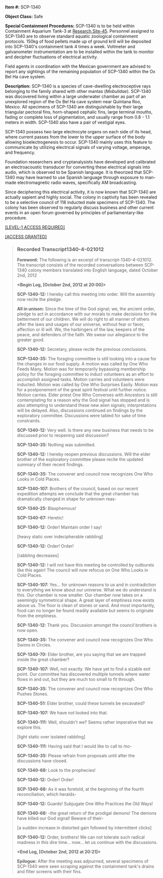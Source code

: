 **Item #:** SCP-1340

**Object Class:** Safe

**Special Containment Procedures:** SCP-1340 is to be held within Containment Aquarium Tank-3 at [Research Site-45](/secure-facility-dossier-research-site-45). Personnel assigned to SCP-1340 are to observe standard aquatic zoological containment protocols. 150kg of food pellets made up of ground krill will be deposited into SCP-1340's containment tank 4 times a week. Voltmeter and galvanometer instrumentation are to be installed within the tank to monitor and decipher fluctuations of electrical activity.

Field agents in coordination with the Mexican government are advised to report any sightings of the remaining population of SCP-1340 within the Ox Bel Ha cave system.

**Description:** SCP-1340 is a species of cave-dwelling electroceptive rays belonging to the family shared with other mantas (_Mobulidae_). SCP-1340 was discovered living within a large underwater chamber as part of an unexplored region of the Ox Bel Ha cave system near Quintana Roo, Mexico. All specimens of SCP-1340 are distinguishable by their large triangular pectoral fins, horn-shaped cephalic fins, large terminal mouths, fading or complete loss of pigmentation, and usually range from 0.8 - 1.1 meters in width. SCP-1340 also have a pair of vestigial eyes.

SCP-1340 possess two large electrocyte organs on each side of its head, where current passes from the lower to the upper surface of the body allowing bioelectrogenesis to occur. SCP-1340 mainly uses this feature to communicate by utilizing electrical signals of varying voltage, amperage, and frequency.

Foundation researchers and cryptanalysists have developed and calibrated an electroacoustic transducer for converting these electrical signals into audio, which is observed to be Spanish language. It is theorized that SCP-1340 may have learned to use Spanish language through exposure to man-made electromagnetic radio waves, specifically AM broadcasting.

Since deciphering this electrical activity, it is now known that SCP-1340 are actually sapient and highly social. The colony in captivity has been revealed to be a selective council of 118 inducted male specimens of SCP-1340. The colony has been observed to regularly discuss business and other current events in an open forum governed by principles of parliamentary-like procedure.

[\[LEVEL-1 ACCESS REQUIRED\]](javascript:;)

[\[ACCESS GRANTED\]](javascript:;)

> ### Recorded Transcript1340-4-021012
> 
> **Foreword:** The following is an excerpt of transcript-1340-4-021012. The transcript consists of the recorded conversations between SCP-1340 colony members translated into English language, dated October 2nd, 2012  
>   
> **<Begin Log, \[October 2nd, 2012 at 20:00\]>**  
>   
> **SCP-1340-12:** I hereby call this meeting into order. Will the assembly now recite the pledge.
> 
> **All in unison:** Since the time of the God signal; we, the ancient order, pledge to act in accordance with our morals to make decisions for the betterment of our children. We will do right to all manner of others after the laws and usages of our universe, without fear or favor, affection or ill will. We, the harbingers of the law, keepers of the peace, and defenders of the faith. We swear our allegiance to the greater good.
> 
> **SCP-1340-12:** Secretary, please recite the previous conclusions.  
>   
> **SCP-1340-35:** The foraging committee is still looking into a cause for the changes in our food supply. A motion was called by One Who Feeds Many. Motion was for temporarily bypassing membership policy for the foraging committee to induct volunteers as an effort to accomplish assigned tasks. Motion carries and volunteers were inducted. Motion was called by One Who Surprises Easily. Motion was for a postponement of the great spirit festival until further notice. Motion carries. Elder priest One Who Converses with Ancestors is still contemplating for a reason why the God signal has stopped and is also attempting to understand these new alien signals; interpretations will be delayed. Also, discussions continued on findings by the exploratory committee. Discussions were tabled for sake of time constraints.  
>   
> **SCP-1340-12:** Very well. Is there any new business that needs to be discussed prior to reopening said discussion?  
>   
> **SCP-1340-35:** Nothing was submitted.
> 
> **SCP-1340-12:** I hereby reopen previous discussions. Will the elder brother of the exploratory committee please recite the updated summary of their recent findings.
> 
> **SCP-1340-35:** The convener and council now recognizes One Who Looks in Cold Places.
> 
> **SCP-1340-107:** Brothers of the council, based on our recent expedition attempts we conclude that the great chamber has dramatically changed in shape for unknown reas-
> 
> **SCP-1340-25:** Blasphemous!
> 
> **SCP-1340-67:** Heretic!
> 
> **SCP-1340-12:** Order! Maintain order I say!
> 
> \[heavy static over indecipherable rabbling\]
> 
> **SCP-1340-12:** Order! Order!
> 
> \[rabbling decreases\]
> 
> **SCP-1340-12:** I will not have this meeting be controlled by outbursts like this again! The council will now refocus on One Who Looks in Cold Places.
> 
> **SCP-1340-107:** Yes… for unknown reasons to us and in contradiction to everything we know about our universe. What we do understand is this. Our chamber is now smaller. Our chamber now takes on a seemingly symmetrical shape. A great layer of emptiness now exists above us. The floor is clean of stones or sand. And most importantly, food can no longer be found readily available but seems to originate from the emptiness.
> 
> **SCP-1340-12:** Thank you. Discussion amongst the council brothers is now open.
> 
> **SCP-1340-35:** The convener and council now recognizes One Who Swims in Circles.
> 
> **SCP-1340-70:** Elder brother, are you saying that we are trapped inside the great chamber?
> 
> **SCP-1340-107:** Well, not exactly. We have yet to find a sizable exit point. Our committee has discovered multiple tunnels where water flows in and out, but they are much too small to fit through.
> 
> **SCP-1340-35:** The convener and council now recognizes One Who Pushes Stones.
> 
> **SCP-1340-51:** Elder brother, could these tunnels be excavated?
> 
> **SCP-1340-107:** We have not looked into that.
> 
> **SCP-1340-111:** Well, shouldn't we? Seems rather imperative that we explore this.
> 
> \[light static over isolated rabbling\]
> 
> **SCP-1340-111:** Having said that I would like to call to mo-
> 
> **SCP-1340-35:** Please refrain from proposals until after the discussions have closed.
> 
> **SCP-1340-68:** Look to the prophecies!
> 
> **SCP-1340-12:** Order! Order!
> 
> **SCP-1340-68:** As it was foretold, at the beginning of the fourth reconciliation, which heralds-
> 
> **SCP-1340-12:** Guards! Subjugate One Who Practices the Old Ways!
> 
> **SCP-1340-68:** -the great return of the prodigal demons! The demons have killed our God signal! Beware of their-
> 
> \[a sudden increase in distorted gain followed by intermittent clicks\]
> 
> **SCP-1340-12:** Order, brothers! We can not tolerate such radical madness in this dire time… now… let us continue with the discussions.
> 
> **<End Log, \[October 2nd, 2012 at 20:21\]>**  
>   
> **Epilogue:** After the meeting was adjourned, several specimens of SCP-1340 were seen scraping against the containment tank's drains and filter screens with their fins.
